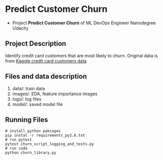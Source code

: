 # Predict Customer Churn

- Project **Predict Customer Churn** of ML DevOps Engineer Nanodegree Udacity

## Project Description

Identify credit card customers that are most likely to churn. Original data is from [Kaggle credit card customers data](https://www.kaggle.com/datasets/sakshigoyal7/credit-card-customers/code)

## Files and data description

1. data/: train data
2. images/: EDA, feature importance images
3. logs/: log files
4. model/: saved model file

## Running Files

```shell script
# install python pakcages
pip instal -r requirements_py3.6.txt
# run pytest 
pytest churn_script_logging_and_tests.py 
# run code
python churn_library.py
```


